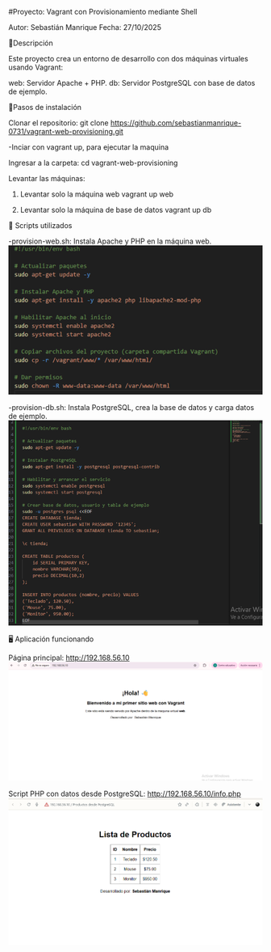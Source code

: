 #Proyecto: Vagrant con Provisionamiento mediante Shell

Autor: Sebastián Manrique
Fecha: 27/10/2025

🧩Descripción

Este proyecto crea un entorno de desarrollo con dos máquinas virtuales usando Vagrant:

web: Servidor Apache + PHP.
db: Servidor PostgreSQL con base de datos de ejemplo.

🚀Pasos de instalación

Clonar el repositorio:
git clone https://github.com/sebastianmanrique-0731/vagrant-web-provisioning.git

-Inciar con vagrant up, para ejecutar la maquina

Ingresar a la carpeta:
cd vagrant-web-provisioning

Levantar las máquinas:

1. Levantar solo la máquina web
vagrant up web 

2. Levantar solo la máquina de base de datos
vagrant up db


🧩 Scripts utilizados

-provision-web.sh: Instala Apache y PHP en la máquina web.
![alt text](image-3.png)

-provision-db.sh: Instala PostgreSQL, crea la base de datos y carga datos de ejemplo.
![alt text](image-2.png)

🖥️ Aplicación funcionando

Página principal: http://192.168.56.10
![alt text](image-1.png)


Script PHP con datos desde PostgreSQL: http://192.168.56.10/info.php
![alt text](image.png)
